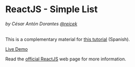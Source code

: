 # ReactJS - Simple List
###### by César Antón Dorantes <a href="https://twitter.com/reicek">@reicek</a>

This is a complementary material for <a href='https://platzi.com/blog/definir-vista-reactjs/' target="_blank">this tutorial</a> (Spanish).

<a href='http://goo.gl/3BahiG' target="_blank">Live Demo</a>

Read the <a href='https://facebook.github.io/react/' target="_blank">official ReactJS</a> web page for more information.
